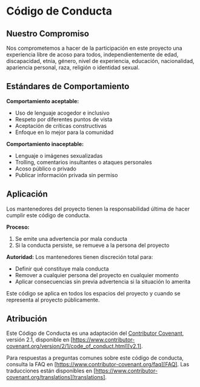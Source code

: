 # Código de Conducta

## Nuestro Compromiso

Nos comprometemos a hacer de la participación en este proyecto una experiencia libre de acoso para todos, independientemente de edad, discapacidad, etnia, género, nivel de experiencia, educación, nacionalidad, apariencia personal, raza, religión o identidad sexual.

## Estándares de Comportamiento

**Comportamiento aceptable:**

- Uso de lenguaje acogedor e inclusivo
- Respeto por diferentes puntos de vista
- Aceptación de críticas constructivas
- Enfoque en lo mejor para la comunidad

**Comportamiento inaceptable:**

- Lenguaje o imágenes sexualizadas
- Trolling, comentarios insultantes o ataques personales
- Acoso público o privado
- Publicar información privada sin permiso

## Aplicación

Los mantenedores del proyecto tienen la responsabilidad última de hacer cumplir este código de conducta.

**Proceso:**

1. Se emite una advertencia por mala conducta
2. Si la conducta persiste, se remueve a la persona del proyecto

**Autoridad:**
Los mantenedores tienen discreción total para:

- Definir qué constituye mala conducta
- Remover a cualquier persona del proyecto en cualquier momento
- Aplicar consecuencias sin previa advertencia si la situación lo amerita

Este código se aplica en todos los espacios del proyecto y cuando se representa al proyecto públicamente.

## Atribución

Este Código de Conducta es una adaptación del [Contributor Covenant][homepage], versión 2.1, disponible en [https://www.contributor-covenant.org/version/2/1/code_of_conduct.html][v2.1].

Para respuestas a preguntas comunes sobre este código de conducta, consulta la FAQ en [https://www.contributor-covenant.org/faq][FAQ]. Las traducciones están disponibles en [https://www.contributor-covenant.org/translations][translations].

[homepage]: https://www.contributor-covenant.org
[v2.1]: https://www.contributor-covenant.org/version/2.1/code_of_conduct.html
[FAQ]: https://www.contributor-covenant.org/faq
[translations]: https://www.contributor-covenant.org/translations
